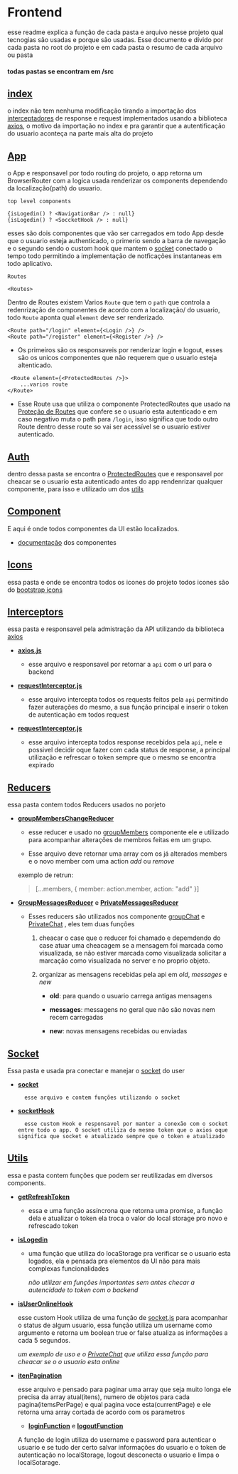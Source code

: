 # Frontend

esse readme explica a função de cada pasta e arquivo nesse projeto qual tecnogias são usadas e porque são usadas.
Esse documento e divido por cada pasta no root do projeto e em cada pasta o resumo de cada arquivo ou pasta

#### todas pastas se encontram em /src

## [index](src/index.js) <a id="index"></a>

o index não tem nenhuma modificação tirando a importação
dos [interceptadores](#interceptors) de response e request implementados usando a biblioteca [axios](https://axios-http.com), o motivo da importação no index e pra garantir que a autentificação do usuario aconteça na parte mais alta do projeto

## [App](src/App.js) <a id="App"></a>

o App e responsavel por todo routing do projeto, o app retorna um BrowserRouter com a logica usada renderizar os components dependendo da localização(path) do usuario.

`top level components`

```
{isLogedin() ? <NavigationBar /> : null}
{isLogedin() ? <SoccketHook /> : null}
```

esses são dois componentes que vão ser carregados em todo App desde que o usuario esteja authenticado, o primerio sendo a barra de navegação e o segundo sendo o custom hook que mantem o [socket](#socket) conectado o tempo todo permitindo a implementação de notficações instantaneas em todo aplicativo.

`Routes`

```
<Routes>
```

Dentro de Routes existem Varios `Route` que tem o `path` que controla a redenrização de componentes de acordo com a localização/ do usuario, todo `Route` aponta qual `element` deve ser renderizado.

```
<Route path="/login" element={<Login />} />
<Route path="/register" element={<Register />} />
```

- Os primeiros são os responsaveis por renderizar login e logout, esses são os unicos componentes que não requerem que o usuario esteja altenticado.

```
 <Route element={<ProtectedRoutes />}>
    ...varios route
</Route>
```

- Esse Route usa que utiliza o componente ProtectedRoutes que usado na [Proteção de Routes](#auth) que confere se o usuario esta autenticado e em caso negativo muta o path para `/login`, isso significa que todo outro Route dentro desse route so vai ser acessível se o usuario estiver autenticado.

## [Auth](src/auth/) <a id="auth"></a>

dentro dessa pasta se encontra o [ProtectedRoutes](src/auth/ProtectedRoutes.js) que e responsavel por cheacar
se o usuario esta autenticado antes do app rendenrizar qualquer componente, para isso e utilizado um dos [utils](#utils)

## [Component](src/component/) <a id="component"></a>

E aqui é onde todos componentes da UI estão localizados.

- [documentação](src/component/COMPONENT.md) dos componentes

## [Icons](src/icons/) <a id="icons"></a>

essa pasta e onde se encontra todos os icones do projeto todos icones são do [bootstrap icons](https://icons.getbootstrap.com)

## [Interceptors](src/interceptors/) <a id="interceptors"></a>

essa pasta e responsavel pela admistração da API utilizando da biblioteca [axios](https://axios-http.com)

- **[axios.js](src/interceptors/axios.js)**

  - esse arquivo e responsavel por retornar a `api` com o url para o backend

- **[requestInterceptor.js](src/interceptors/requestInterceptor.js)**

  - esse arquivo intercepta todos os requests feitos pela `api` permitindo fazer auterações do mesmo, a sua função principal e inserir o token de autenticação em todos request

- **[requestInterceptor.js](src/interceptors/responseInterceptor.js)**

  - esse arquivo intercepta todos response recebidos pela `api`, nele e possivel decidir oque fazer com cada status de response, a principal utilização e refrescar o token sempre que o mesmo se encontra expirado

## [Reducers](src/reducers/) <a id="reducers"></a>

essa pasta contem todos Reducers usados no porjeto

- **[groupMembersChangeReducer](src/reducers/groupMembersChangeReducer.js)**

  - esse reducer e usado no [groupMembers](./src/component/chat/Group/groupMembers.js) componente ele e utilizado para acompanhar alterações de membros feitas em um grupo.

  - Esse arquivo deve retornar uma array com os já alterados members e o novo member com uma action _add_ ou _remove_

  exemplo de retrun:

  > [...members, { member: action.member, action: "add" }]

- **[GroupMessagesReducer](src/reducers/GroupMessagesReducer.js)** e **[PrivateMessagesReducer](src/reducers/PrivateMessagesReducer.js)**

  - Esses reducers são utilizados nos componente [groupChat](./src/component/chat/Group/groupChat.js) e [PrivateChat](./src/component/chat/Private/PrivateChat.js) , eles tem duas funções

    1. cheacar o case que o reducer foi chamado e depemdendo do case atuar uma cheacagem se a mensagem foi marcada como visualizada, se não estiver marcada como visualizada solicitar a marcação como visualizada no server e no proprio objeto.

    2. organizar as mensagens recebidas pela api em _old_, _messages_ e _new_

       - **old**: para quando o usuario carrega antigas mensagens

       - **messages**: messagens no geral que não são novas nem recem carregadas

       - **new**: novas mensagens recebidas ou enviadas

## [Socket](src/socket/) <a id="socket"></a>

Essa pasta e usada pra conectar e manejar o [socket](https://socket.io) do user

- **[socket](src/socket/socket.js)**

        esse arquivo e contem funções utilizando o socket

- **[socketHook](src/socket/socketHook.js)**

        esse custom Hook e responsavel por manter a conexão com o socket entre todo o app. O socket utiliza do mesmo token que o axios oque significa que socket e atualizado sempre que o token e atualizado

## [Utils](src/utils/) <a id="utils"></a>

essa e pasta contem funções que podem ser reutilizadas em diversos components.

- **[getRefreshToken](src/utils/getRefreshToken.js)**

  - essa e uma função assíncrona que retorna uma promise,
    a função dela e atualizar o token ela troca o valor do local storage pro novo e refrescado token

- **[isLogedin](src/utils/isLogedin.js)**

  - uma função que utiliza do locaStorage pra verificar se o usuario esta logados, ela e pensada pra elementos da UI não para mais complexas funcionalidades

    _não utilizar em funções importantes sem antes checar a autencidade to token com o backend_

- **[isUserOnlineHook](src/utils/isUserOnlineHook.js)**

  esse custom Hook utiliza de uma função de [socket.js](src/socket/socket.js) para acompanhar o status de algum usuario,
  essa função utiliza um username como argumento e retorna um boolean true or false atualiza as informações a cada 5 segundos.

  _um exemplo de uso e o [PrivateChat](src/component/chat/Private/PrivateChat.js) que utiliza essa função para cheacar se o o usuario esta online_

- **[itenPagination](src/utils/itenPagination.js)**

  esse arquivo e pensado para paginar uma array que seja muito longa ele precisa da array atual(itens), numero de objetos para cada pagina(itemsPerPage) e qual pagina voce esta(currentPage) e ele retorna uma array cortada de acordo com os parametros

  - **[loginFunction](src/utils/loginFunction.js)** e **[logoutFunction](src/utils/logoutFunction.js)**

  A função de login utiliza do username e password para autenticar o usuario e se tudo der certo salvar informações do usuario e o token de autenticação no localStorage, logout desconecta o usuario e limpa o localSotarage.
